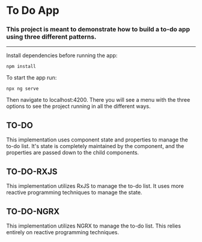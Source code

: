 # To Do App
### This project is meant to demonstrate how to build a to-do app using three different patterns.
---
Install dependencies before running the app:
```
npm install
```
To start the app run: 

```
npx ng serve
```
Then navigate to localhost:4200. There you will see a menu with the three options to see the project running in all the different ways.

## TO-DO

This implementation uses component state and properties to manage the to-do list. It's state is completely maintained by the component, and the properties are passed down to the child components.

## TO-DO-RXJS

This implementation utilizes RxJS to manage the to-do list. It uses more reactive programming techniques to manage the state. 

## TO-DO-NGRX

This implementation utilizes NGRX to manage the to-do list. This relies entirely on reactive programming techniques. 
